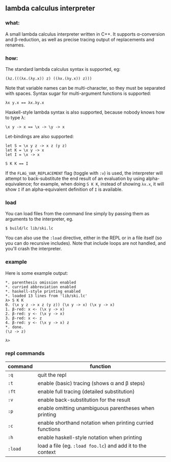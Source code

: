 ## lambda calculus interpreter

### what:
A small lambda calculus interpreter written in C++. It supports α-conversion and β-reduction,
as well as precise tracing output of replacements and renames.

### how:
The standard lambda calculus syntax is supported, eg:
```
(λz.(((λx.(λy.x)) z) ((λx.(λy.x)) z)))
```

Note that variable names can be multi-character, so they must be separated with spaces. Syntax sugar
for multi-argument functions is supported:
```
λx y.x == λx.λy.x
```

Haskell-style lambda syntax is also supported, because nobody knows how to type λ:
```
\x y -> x == \x -> \y -> x
```

Let-bindings are also supported:
```
let S = \x y z -> x z (y z)
let K = \x y -> x
let I = \x -> x

S K K == I
```

If the `FLAG_VAR_REPLACEMENT` flag (toggle with `:v`) is used, the interpreter will attempt to back-substitute the
end result of an evaluation by using alpha-equivalence; for example, when doing `S K K`, instead of showing `λx.x`,
it will show `I` if an alpha-equivalent definition of `I` is available.


### load
You can load files from the command line simply by passing them as arguments to the interpreter, eg.
```shell
$ build/lc lib/ski.lc
```

You can also use the `:load` directive, either in the REPL or in a file itself (so you can do recursive includes).
Note that include loops are not handled, and you'll crash the interpreter.


### example

Here is some example output:
```
*. parenthesis omission enabled
*. curried abbreviation enabled
*. haskell-style printing enabled
*. loaded 13 lines from 'lib/ski.lc'
λ> S K K
0. (\x y z -> x z (y z)) (\x y -> x) (\x y -> x)
1. β-red: x <- (\x y -> x)
2. β-red: y <- (\x y -> x)
3. β-red: x <- z
4. β-red: y <- (\x y -> x) z
*. done.
(\z -> z)

λ>
```


### repl commands

| command       | function                                                  |
|---------------|-----------------------------------------------------------|
| `:q`          | quit the repl                                             |
| `:t`          | enable (basic) tracing (shows α and β steps)              |
| `:ft`         | enable full tracing (detailed substitution)               |
| `:v`          | enable back-substitution for the result                   |
| `:p`          | enable omitting unambiguous parentheses when printing     |
| `:c`          | enable shorthand notation when printing curried functions |
| `:h`          | enable haskell-style notation when printing               |
| `:load`       | load a file (eg. `:load foo.lc`) and add it to the context|
